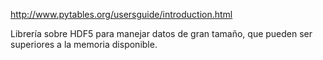 http://www.pytables.org/usersguide/introduction.html

Librería sobre HDF5 para manejar datos de gran tamaño, que pueden ser superiores a la memoria disponible.
